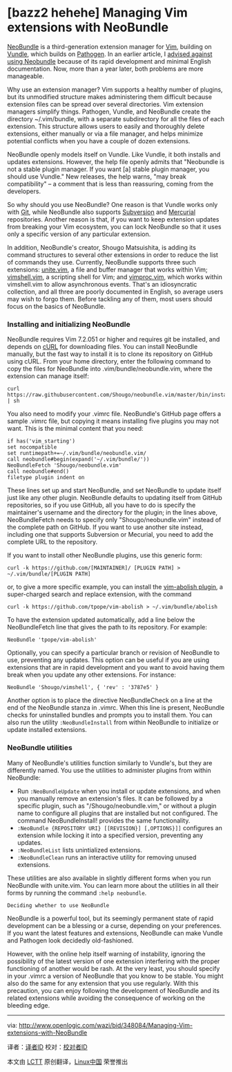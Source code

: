 [bazz2 hehehe]
Managing Vim extensions with NeoBundle
================================================================================
[NeoBundle][1] is a third-generation extension manager for [Vim][2], building on [Vundle][3], which builds on [Pathogen][4]. In an earlier article, I [advised against using Neobundle][5] because of its rapid development and minimal English documentation. Now, more than a year later, both problems are more manageable.

Why use an extension manager? Vim supports a healthy number of plugins, but its unmodified structure makes administering them difficult because extension files can be spread over several directories. Vim extension managers simplify things. Pathogen, Vundle, and NeoBundle create the directory ~/.vim/bundle, with a separate subdirectory for all the files of each extension. This structure allows users to easily and thoroughly delete extensions, either manually or via a file manager, and helps minimize potential conflicts when you have a couple of dozen extensions.

NeoBundle openly models itself on Vundle. Like Vundle, it both installs and updates extensions. However, the help file openly admits that "Neobundle is not a stable plugin manager. If you want [a] stable plugin manager, you should use Vundle." New releases, the help warns, "may break compatibility" – a comment that is less than reassuring, coming from the developers.

So why should you use NeoBundle? One reason is that Vundle works only with [Git][6], while NeoBundle also supports [Subversion][7] and [Mercurial][8] repositories. Another reason is that, if you want to keep extension updates from breaking your Vim ecosystem, you can lock NeoBundle so that it uses only a specific version of any particular extension.

In addition, NeoBundle's creator, Shougo Matsuishita, is adding its command structures to several other extensions in order to reduce the list of commands they use. Currently, NeoBundle supports three such extensions: [unite.vim][9], a file and buffer manager that works within Vim; [vimshell.vim][10], a scripting shell for Vim; and [vimproc.vim][11], which works within vimshell.vim to allow asynchronous events. That's an idiosyncratic collection, and all three are poorly documented in English, so average users may wish to forgo them. Before tackling any of them, most users should focus on the basics of NeoBundle.

### Installing and initializing NeoBundle ###

NeoBundle requires Vim 7.2.051 or higher and requires git be installed, and depends on [cURL][12] for downloading files. You can install NeoBundle manually, but the fast way to install it is to clone its repository on GitHub using cURL. From your home directory, enter the following command to copy the files for NeoBundle into .vim/bundle/neobundle.vim, where the extension can manage itself:

    curl https://raw.githubusercontent.com/Shougo/neobundle.vim/master/bin/install.sh | sh

You also need to modify your .vimrc file. NeoBundle's GitHub page offers a sample .vimrc file, but copying it means installing five plugins you may not want. This is the minimal content that you need:

    if has('vim_starting')
    set nocompatible    
    set runtimepath+=~/.vim/bundle/neobundle.vim/
    call neobundle#begin(expand('~/.vim/bundle/'))
    NeoBundleFetch 'Shougo/neobundle.vim'
    call neobundle#end()
    filetype plugin indent on

These lines set up and start NeoBundle, and set NeoBundle to update itself just like any other plugin. NeoBundle defaults to updating itself from GitHub repositories, so if you use GitHub, all you have to do is specify the maintainer's username and the directory for the plugin; in the lines above, NeoBundleFetch needs to specify only "Shougo/neobundle.vim" instead of the complete path on GitHub. If you want to use another site instead, including one that supports Subversion or Mecurial, you need to add the complete URL to the repository.

If you want to install other NeoBundle plugins, use this generic form:

    curl -k https://github.com/[MAINTAINER]/ [PLUGIN PATH] > ~/.vim/bundle/[PLUGIN PATH]

or, to give a more specific example, you can install the [vim-abolish plugin][13], a super-charged search and replace extension, with the command

    curl -k https://github.com/tpope/vim-abolish > ~/.vim/bundle/abolish

To have the extension updated automatically, add a line below the NeoBundleFetch line that gives the path to its repository. For example:

    NeoBundle 'tpope/vim-abolish'

Optionally, you can specify a particular branch or revision of NeoBundle to use, preventing any updates. This option can be useful if you are using extensions that are in rapid development and you want to avoid having them break when you update any other extensions. For instance:

    NeoBundle 'Shougo/vimshell', { 'rev' : '3787e5' }

Another option is to place the directive NeoBundleCheck on a line at the end of the NeoBundle stanza in .vimrc. When this line is present, NeoBundle checks for uninstalled bundles and prompts you to install them. You can also run the utility `:NeoBundleInstall` from within NeoBundle to initialize or update installed extensions.

### NeoBundle utilities ###

Many of NeoBundle's utilities function similarly to Vundle's, but they are differently named. You use the utilities to administer plugins from within NeoBundle:

- Run `:NeoBundleUpdate` when you install or update extensions, and when you manually remove an extension's files. It can be followed by a specific plugin, such as "/Shougo/neobundle.vim," or without a plugin name to configure all plugins that are installed but not configured. The command NeoBundleInstall! provides the same functionality.
- `:NeoBundle {REPOSITORY URI} [[REVISION}] [,OPTIONS}]]` configures an extension while locking it into a specified version, preventing any updates.
- `:NeoBundleList` lists unintialized extensions.
- `:NeoBundleClean` runs an interactive utility for removing unused extensions.

These utilities are also available in slightly different forms when you run NeoBundle with unite.vim. You can learn more about the utilities in all their forms by running the command `:help neobundle`.

    Deciding whether to use NeoBundle

NeoBundle is a powerful tool, but its seemingly permanent state of rapid development can be a blessing or a curse, depending on your preferences. If you want the latest features and extensions, NeoBundle can make Vundle and Pathogen look decidedly old-fashioned.

However, with the online help itself warning of instability, ignoring the possibility of the latest version of one extension interfering with the proper functioning of another would be rash. At the very least, you should specify in your .vimrc a version of NeoBundle that you know to be stable. You might also do the same for any extension that you use regularly. With this precaution, you can enjoy following the development of NeoBundle and its related extensions while avoiding the consequence of working on the bleeding edge.

--------------------------------------------------------------------------------

via: http://www.openlogic.com/wazi/bid/348084/Managing-Vim-extensions-with-NeoBundle

译者：[译者ID](https://github.com/译者ID) 校对：[校对者ID](https://github.com/校对者ID)

本文由 [LCTT](https://github.com/LCTT/TranslateProject) 原创翻译，[Linux中国](http://linux.cn/) 荣誉推出

[1]:https://github.com/Shougo/neobundle.vim
[2]:http://olex.openlogic.com/packages/vim
[3]:https://github.com/gmarik/Vundle.vim
[4]:https://github.com/tpope/vim-pathogen
[5]:http://www.openlogic.com/wazi/bid/262302/Three-tools-for-managing-Vim-plugins
[6]:http://olex.openlogic.com/packages/git
[7]:http://olex.openlogic.com/packages/subversion
[8]:http://olex.openlogic.com/packages/mercurial
[9]:https://github.com/Shougo/unite.vim
[10]:https://github.com/Shougo/vimshell.vim/blob/master/doc/vimshell.txt
[11]:https://github.com/Shougo/vimproc.vim/blob/master/doc/vimproc.txt
[12]:http://olex.openlogic.com/packages/curl
[13]:https://github.com/tpope/vim-abolish
